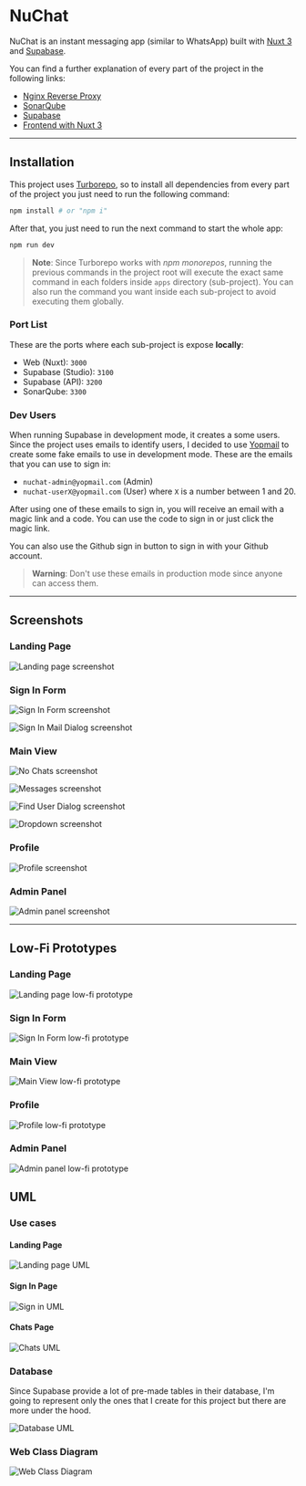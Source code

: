 # NuChat

NuChat is an instant messaging app (similar to WhatsApp) built with [Nuxt 3](https://nuxt.com/) and [Supabase](https://supabase.com/).

You can find a further explanation of every part of the project in the following links:

-   [Nginx Reverse Proxy](./apps/nginx_reverse_proxy/README.md)
-   [SonarQube](./apps/nginx_reverse_proxy/README.md)
-   [Supabase](./apps/supabase/README.md)
-   [Frontend with Nuxt 3](./apps/web/README.md)

---

## Installation

This project uses [Turborepo](https://turbo.build/repo), so to install all dependencies from every part of the project you just need to run the following command:

```bash
npm install # or "npm i"
```

After that, you just need to run the next command to start the whole app:

```bash
npm run dev
```

> **Note**: Since Turborepo works with _npm monorepos_, running the previous commands in the project root will execute the exact same command in each folders inside `apps` directory (sub-project). You can also run the command you want inside each sub-project to avoid executing them globally.

### Port List

These are the ports where each sub-project is expose **locally**:

-   Web (Nuxt): `3000`
-   Supabase (Studio): `3100`
-   Supabase (API): `3200`
-   SonarQube: `3300`

### Dev Users

When running Supabase in development mode, it creates a some users. Since the project uses emails to identify users, I decided to use [Yopmail](https://yopmail.com/) to create some fake emails to use in development mode. These are the emails that you can use to sign in:

- `nuchat-admin@yopmail.com` (Admin)
- `nuchat-userX@yopmail.com` (User) where `X` is a number between 1 and 20.

After using one of these emails to sign in, you will receive an email with a magic link and a code. You can use the code to sign in or just click the magic link.

You can also use the Github sign in button to sign in with your Github account.

> **Warning**: Don't use these emails in production mode since anyone can access them.

---

## Screenshots

### Landing Page

![Landing page screenshot](./docs/images/screenshots/landing.png)

### Sign In Form

![Sign In Form screenshot](./docs/images/screenshots/sign-in.png)

![Sign In Mail Dialog screenshot](./docs/images/screenshots/sign-in-mail-dialog.png)

### Main View

![No Chats screenshot](./docs/images/screenshots/no-chats.png)

![Messages screenshot](./docs/images/screenshots/messages.png)

![Find User Dialog screenshot](./docs/images/screenshots/find-user-dialog.png)

![Dropdown screenshot](./docs/images/screenshots/dropdown.png)

### Profile

![Profile screenshot](./docs/images/screenshots/profile.png)

### Admin Panel

![Admin panel screenshot](./docs/images/screenshots/admin-panel.png)

---

## Low-Fi Prototypes

### Landing Page

![Landing page low-fi prototype](./docs/images/prototypes/landing-low.jpeg)

### Sign In Form

![Sign In Form low-fi prototype](./docs/images/prototypes/sign-in-low.jpeg)

### Main View

![Main View low-fi prototype](./docs/images/prototypes/main-view-low.jpeg)

### Profile

![Profile low-fi prototype](./docs/images/prototypes/profile-low.jpeg)

### Admin Panel

![Admin panel low-fi prototype](./docs/images/prototypes/admin-panel-low.jpeg)

## UML

### Use cases

#### Landing Page

![Landing page UML](./docs/images/uml/use_case_landing_page.png)

#### Sign In Page

![Sign in UML](./docs/images/uml/use_case_sign_in.png)

#### Chats Page

![Chats UML](./docs/images/uml/use_case_chats.png)

### Database

Since Supabase provide a lot of pre-made tables in their database, I'm going to represent only the ones that I create for this project but there are more under the hood.

![Database UML](./docs/images/uml/supabase.png)

### Web Class Diagram

![Web Class Diagram](./docs/images/uml/web_class_diagram.png)